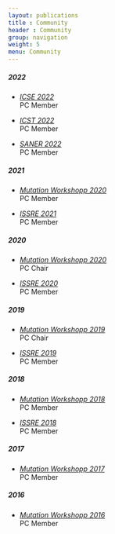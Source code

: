 ```yaml
---
layout: publications
title : Community
header : Community
group: navigation
weight: 5
menu: Community
---
```


##### 2022

* [_ICSE 2022_](https://conf.researchr.org/committee/icse-2022/icse-2022-papers-program-committee)<br/>
  PC Member

* [_ICST 2022_](https://icst2022.vrain.upv.es/committee/icst-2022-papers-program-committee)<br/>
  PC Member

* [_SANER 2022_](https://saner2022.uom.gr/programCommittee)<br/>
  PC Member

##### 2021

* [_Mutation Workshopp 2020_](https://mutation-workshop.github.io/2021/)<br/>
  PC Member

* [_ISSRE 2021_](http://2021.issre.net/research-committees)<br/>
  PC Member

##### 2020

* [_Mutation Workshopp 2020_](https://mutation-workshop.github.io/2020/)<br/>
  PC Chair

* [_ISSRE 2020_](http://2020.issre.net/research-committees.html)<br/>
  PC Member

##### 2019

* [_Mutation Workshopp 2019_](https://mutation-workshop.github.io/2019/)<br/>
  PC Chair

* [_ISSRE 2019_](https://2019.issre.net/research-pc.html)<br/>
  PC Member

##### 2018

* [_Mutation Workshopp 2018_](https://mutation-workshop.github.io/2018/)<br/>
  PC Member

* [_ISSRE 2018_](https://2018.issre.net/research-pc.html)<br/>
  PC Member

##### 2017

* [_Mutation Workshopp 2017_](https://mutation-workshop.github.io/2017/)<br/>
  PC Member

##### 2016

* [_Mutation Workshopp 2016_](https://mutation-workshop.github.io/2016/)<br/>
  PC Member


